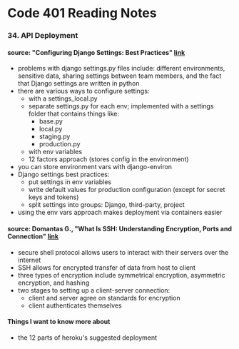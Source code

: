# Code 401 Reading Notes 
### 34. API Deployment

####  source: "Configuring Django Settings: Best Practices" [link](https://djangostars.com/blog/configuring-django-settings-best-practices/)
- problems with django settings.py files include: different environments, sensitive data, sharing settings between team members, and the fact that Django settings are written in python 
- there are various ways to configure settings: 
  - with a settings_local.py 
  - separate settings.py for each env; implemented with a settings folder that contains things like: 
    - base.py
    - local.py 
    - staging.py 
    - production.py  
  - with env variables 
  - 12 factors approach (stores config in the environment)
- you can store environment vars with django-environ 
- Django settings best practices: 
  - put settings in env variables 
  - write default values for production configuration (except for secret keys and tokens)
  - split settings into groups: Django, third-party, project
- using the env vars approach makes deployment via containers easier 


####  source: Domantas G., "What Is SSH: Understanding Encryption, Ports and Connection" [link](https://www.hostinger.com/tutorials/ssh-tutorial-how-does-ssh-work)
- secure shell protocol allows users to interact with their servers over the internet 
- SSH allows for encrypted transfer of data from host to client 
- three types of encryption include symmetrical encryption, asymmetric encryption, and hashing 
- two stages to setting up a client-server connection: 
  - client and server agree on standards for encryption 
  - client authenticates themselves 
  

#### Things I want to know more about 
- the 12 parts of heroku's suggested deployment 
